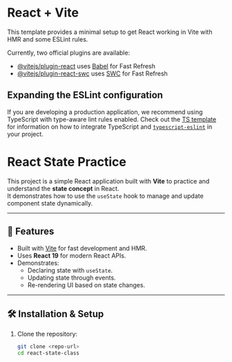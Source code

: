 # React + Vite

This template provides a minimal setup to get React working in Vite with HMR and some ESLint rules.

Currently, two official plugins are available:

- [@vitejs/plugin-react](https://github.com/vitejs/vite-plugin-react/blob/main/packages/plugin-react) uses [Babel](https://babeljs.io/) for Fast Refresh
- [@vitejs/plugin-react-swc](https://github.com/vitejs/vite-plugin-react/blob/main/packages/plugin-react-swc) uses [SWC](https://swc.rs/) for Fast Refresh

## Expanding the ESLint configuration

If you are developing a production application, we recommend using TypeScript with type-aware lint rules enabled. Check out the [TS template](https://github.com/vitejs/vite/tree/main/packages/create-vite/template-react-ts) for information on how to integrate TypeScript and [`typescript-eslint`](https://typescript-eslint.io) in your project.

# React State Practice

This project is a simple React application built with **Vite** to practice and understand the **state concept** in React.  
It demonstrates how to use the `useState` hook to manage and update component state dynamically.

---

## 🚀 Features
- Built with [Vite](https://vitejs.dev/) for fast development and HMR.
- Uses **React 19** for modern React APIs.
- Demonstrates:
  - Declaring state with `useState`.
  - Updating state through events.
  - Re-rendering UI based on state changes.

---

## 🛠️ Installation & Setup

1. Clone the repository:
   ```bash
   git clone <repo-url>
   cd react-state-class
